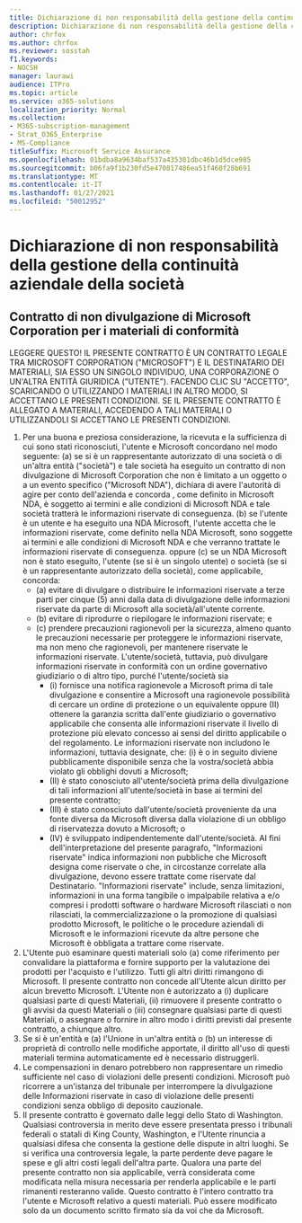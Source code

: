 ```yaml
---
title: Dichiarazione di non responsabilità della gestione della continuità aziendale della società
description: Dichiarazione di non responsabilità della gestione della continuità aziendale della società
author: chrfox
ms.author: chrfox
ms.reviewer: sosstah
f1.keywords:
- NOCSH
manager: laurawi
audience: ITPro
ms.topic: article
ms.service: o365-solutions
localization_priority: Normal
ms.collection:
- M365-subscription-management
- Strat_O365_Enterprise
- MS-Compliance
titleSuffix: Microsoft Service Assurance
ms.openlocfilehash: 01bdba8a9634baf537a435301dbc46b1d5dce985
ms.sourcegitcommit: b06fa9f1b230fd5e470817486ea51f460f28b691
ms.translationtype: MT
ms.contentlocale: it-IT
ms.lasthandoff: 01/27/2021
ms.locfileid: "50012952"
---
```

# <a name="enterprise-business-continuity-management-legal-disclaimer"></a>Dichiarazione di non responsabilità della gestione della continuità aziendale della società

## <a name="microsoft-corporation-non-disclosure-agreement-for-compliance-materials"></a>Contratto di non divulgazione di Microsoft Corporation per i materiali di conformità

LEGGERE QUESTO! IL PRESENTE CONTRATTO È UN CONTRATTO LEGALE TRA MICROSOFT CORPORATION ("MICROSOFT") E IL DESTINATARIO DEI MATERIALI, SIA ESSO UN SINGOLO INDIVIDUO, UNA CORPORAZIONE O UN'ALTRA ENTITÀ GIURIDICA ("UTENTE"). FACENDO CLIC SU "ACCETTO", SCARICANDO O UTILIZZANDO I MATERIALI IN ALTRO MODO, SI ACCETTANO LE PRESENTI CONDIZIONI. SE IL PRESENTE CONTRATTO È ALLEGATO A MATERIALI, ACCEDENDO A TALI MATERIALI O UTILIZZANDOLI SI ACCETTANO LE PRESENTI CONDIZIONI.

1. Per una buona e preziosa considerazione, la ricevuta e la sufficienza di cui sono stati riconosciuti, l'utente e Microsoft concordano nel modo seguente: (a) se si è un rappresentante autorizzato di una società o di un'altra entità ("società") e tale società ha eseguito un contratto di non divulgazione di Microsoft Corporation che non è limitato a un oggetto o a un evento specifico ("Microsoft NDA"), dichiara di avere l'autorità di agire per conto dell'azienda e concorda , come definito in Microsoft NDA, è soggetto ai termini e alle condizioni di Microsoft NDA e tale società tratterà le informazioni riservate di conseguenza. (b) se l'utente è un utente e ha eseguito una NDA Microsoft, l'utente accetta che le informazioni riservate, come definito nella NDA Microsoft, sono soggette ai termini e alle condizioni di Microsoft NDA e che verranno trattate le informazioni riservate di conseguenza. oppure (c) se un NDA Microsoft non è stato eseguito, l'utente (se si è un singolo utente) o società (se si è un rappresentante autorizzato della società), come applicabile, concorda: 
    - (a) evitare di divulgare o distribuire le informazioni riservate a terze parti per cinque (5) anni dalla data di divulgazione delle informazioni riservate da parte di Microsoft alla società/all'utente corrente. 
    - (b) evitare di riprodurre o riepilogare le informazioni riservate; e 
    - (c) prendere precauzioni ragionevoli per la sicurezza, almeno quanto le precauzioni necessarie per proteggere le informazioni riservate, ma non meno che ragionevoli, per mantenere riservate le informazioni riservate. L'utente/società, tuttavia, può divulgare informazioni riservate in conformità con un ordine governativo giudiziario o di altro tipo, purché l'utente/società sia 
        - (i) fornisce una notifica ragionevole a Microsoft prima di tale divulgazione e consentire a Microsoft una ragionevole possibilità di cercare un ordine di protezione o un equivalente oppure (II) ottenere la garanzia scritta dall'ente giudiziario o governativo applicabile che consenta alle informazioni riservate il livello di protezione più elevato concesso ai sensi del diritto applicabile o del regolamento. Le informazioni riservate non includono le informazioni, tuttavia designate, che: (i) è o in seguito diviene pubblicamente disponibile senza che la vostra/società abbia violato gli obblighi dovuti a Microsoft; 
        - (II) è stato conosciuto all'utente/società prima della divulgazione di tali informazioni all'utente/società in base ai termini del presente contratto;
        - (III) è stato conosciuto dall'utente/società proveniente da una fonte diversa da Microsoft diversa dalla violazione di un obbligo di riservatezza dovuto a Microsoft; o
        - (IV) è sviluppato indipendentemente dall'utente/società. AI fini dell'interpretazione del presente paragrafo, "Informazioni riservate" indica informazioni non pubbliche che Microsoft designa come riservate o che, in circostanze correlate alla divulgazione, devono essere trattate come riservate dal Destinatario. "Informazioni riservate" include, senza limitazioni, informazioni in una forma tangibile o impalpabile relativa a e/o compresi i prodotti software o hardware Microsoft rilasciati o non rilasciati, la commercializzazione o la promozione di qualsiasi prodotto Microsoft, le politiche o le procedure aziendali di Microsoft e le informazioni ricevute da altre persone che Microsoft è obbligata a trattare come riservate.
2. L'Utente può esaminare questi materiali solo (a) come riferimento per convalidare la piattaforma e fornire supporto per la valutazione dei prodotti per l'acquisto e l'utilizzo. Tutti gli altri diritti rimangono di Microsoft. Il presente contratto non concede all'Utente alcun diritto per alcun brevetto Microsoft. L'Utente non è autorizzato a (i) duplicare qualsiasi parte di questi Materiali, (ii) rimuovere il presente contratto o gli avvisi da questi Materiali o (iii) consegnare qualsiasi parte di questi Materiali, o assegnare o fornire in altro modo i diritti previsti dal presente contratto, a chiunque altro. 
3. Se si è un'entità e (a) l'Unione in un'altra entità o (b) un interesse di proprietà di controllo nelle modifiche apportate, il diritto all'uso di questi materiali termina automaticamente ed è necessario distruggerli. 
4. Le compensazioni in denaro potrebbero non rappresentare un rimedio sufficiente nel caso di violazioni delle presenti condizioni.  Microsoft può ricorrere a un'istanza del tribunale per interrompere la divulgazione delle Informazioni riservate in caso di violazione delle presenti condizioni senza obbligo di deposito cauzionale.  
5. Il presente contratto è governato dalle leggi dello Stato di Washington. Qualsiasi controversia in merito deve essere presentata presso i tribunali federali o statali di King County, Washington, e l'Utente rinuncia a qualsiasi difesa che consenta la gestione delle dispute in altri luoghi. Se si verifica una controversia legale, la parte perdente deve pagare le spese e gli altri costi legali dell'altra parte. Qualora una parte del presente contratto non sia applicabile, verrà considerata come modificata nella misura necessaria per renderla applicabile e le parti rimanenti resteranno valide. Questo contratto è l'intero contratto tra l'utente e Microsoft relativo a questi materiali. Può essere modificato solo da un documento scritto firmato sia da voi che da Microsoft.
